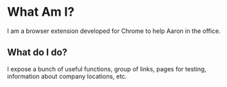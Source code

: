 # What Am I?

I am a browser extension developed for Chrome to help Aaron in the office.

## What do I do?

I expose a bunch of useful functions, group of links, pages for testing, information about company locations, etc.
